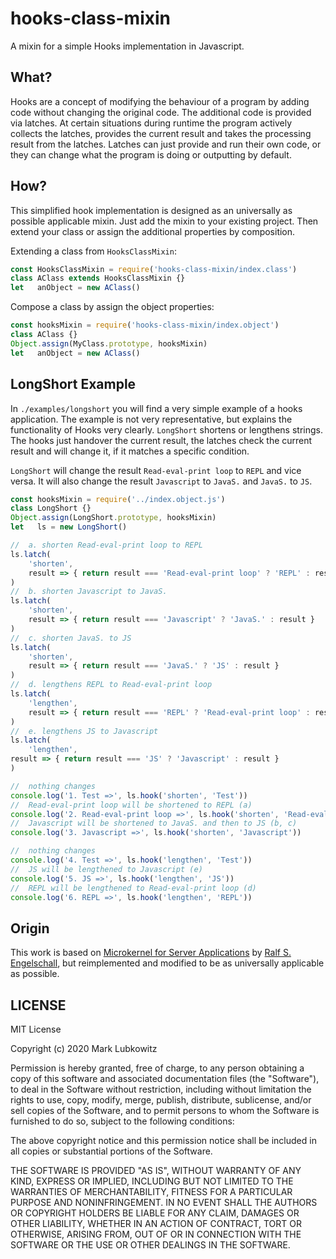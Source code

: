 # hooks-class-mixin

A mixin for a simple Hooks implementation in Javascript.

## What?

Hooks are a concept of modifying the behaviour of a program by adding code without changing the original code. The additional code is provided via latches. At certain situations during runtime the program actively collects the latches, provides the current result and takes the processing result from the latches. Latches can just provide and run their own code, or they can change what the program is doing or outputting by default.

## How?

This simplified hook implementation is designed as an universally as possible applicable mixin. Just add the mixin to your existing project. Then extend your class or assign the additional properties by composition.

Extending a class from `HooksClassMixin`:

```javascript
const HooksClassMixin = require('hooks-class-mixin/index.class')
class AClass extends HooksClassMixin {}
let   anObject = new AClass()
```

Compose a class by assign the object properties:

```javascript
const hooksMixin = require('hooks-class-mixin/index.object')
class AClass {}
Object.assign(MyClass.prototype, hooksMixin)
let   anObject = new AClass()
```

## LongShort Example

In `./examples/longshort` you will find a very simple example of a hooks application. The example is not very representative, but explains the functionality of Hooks very clearly. `LongShort` shortens or lengthens strings. The hooks just handover the current result, the latches check the current result and will change it, if it matches a specific condition.

`LongShort` will change the result `Read-eval-print loop` to `REPL` and vice versa. It will also change the result `Javascript` to `JavaS.` and `JavaS.` to `JS`.

```javascript
const hooksMixin = require('../index.object.js')
class LongShort {}
Object.assign(LongShort.prototype, hooksMixin)
let   ls = new LongShort()

//  a. shorten Read-eval-print loop to REPL
ls.latch(
    'shorten',
    result => { return result === 'Read-eval-print loop' ? 'REPL' : result }
)
//  b. shorten Javascript to JavaS.
ls.latch(
    'shorten',
    result => { return result === 'Javascript' ? 'JavaS.' : result }
)
//  c. shorten JavaS. to JS
ls.latch(
    'shorten',
    result => { return result === 'JavaS.' ? 'JS' : result }
)
//  d. lengthens REPL to Read-eval-print loop
ls.latch(
    'lengthen',
    result => { return result === 'REPL' ? 'Read-eval-print loop' : result }
)
//  e. lengthens JS to Javascript
ls.latch(
    'lengthen',
result => { return result === 'JS' ? 'Javascript' : result }
)

//  nothing changes
console.log('1. Test =>', ls.hook('shorten', 'Test'))
//  Read-eval-print loop will be shortened to REPL (a)
console.log('2. Read-eval-print loop =>', ls.hook('shorten', 'Read-eval-print loop'))
//  Javascript will be shortened to JavaS. and then to JS (b, c)
console.log('3. Javascript =>', ls.hook('shorten', 'Javascript'))

//  nothing changes
console.log('4. Test =>', ls.hook('lengthen', 'Test'))
//  JS will be lengthened to Javascript (e)
console.log('5. JS =>', ls.hook('lengthen', 'JS'))
//  REPL will be lengthened to Read-eval-print loop (d)
console.log('6. REPL =>', ls.hook('lengthen', 'REPL'))
```

## Origin

This work is based on [Microkernel for Server Applications](https://github.com/rse/microkernel/blob/master/src/microkernel-5-hook.js) by [Ralf S. Engelschall](https://github.com/rse), but reimplemented and modified to be as universally applicable as possible.

## LICENSE

MIT License

Copyright (c) 2020 Mark Lubkowitz

Permission is hereby granted, free of charge, to any person obtaining a copy
of this software and associated documentation files (the "Software"), to deal
in the Software without restriction, including without limitation the rights
to use, copy, modify, merge, publish, distribute, sublicense, and/or sell
copies of the Software, and to permit persons to whom the Software is
furnished to do so, subject to the following conditions:

The above copyright notice and this permission notice shall be included in all
copies or substantial portions of the Software.

THE SOFTWARE IS PROVIDED "AS IS", WITHOUT WARRANTY OF ANY KIND, EXPRESS OR
IMPLIED, INCLUDING BUT NOT LIMITED TO THE WARRANTIES OF MERCHANTABILITY,
FITNESS FOR A PARTICULAR PURPOSE AND NONINFRINGEMENT. IN NO EVENT SHALL THE
AUTHORS OR COPYRIGHT HOLDERS BE LIABLE FOR ANY CLAIM, DAMAGES OR OTHER
LIABILITY, WHETHER IN AN ACTION OF CONTRACT, TORT OR OTHERWISE, ARISING FROM,
OUT OF OR IN CONNECTION WITH THE SOFTWARE OR THE USE OR OTHER DEALINGS IN THE
SOFTWARE.
